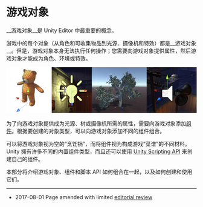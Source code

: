 # 游戏对象

__游戏对象__是 Unity Editor 中最重要的概念。

游戏中的每个对象（从角色和可收集物品到光源、摄像机和特效）都是__游戏对象__。但是，游戏对象本身无法执行任何操作；您需要向游戏对象提供属性，然后游戏对象才能成为角色、环境或特效。


![四种不同类型的游戏对象：动画角色、光源、树和音频源](../uploads/Main/GameObjectsExamples.jpg)

为了向游戏对象提供成为光源、树或摄像机所需的属性，需要向游戏对象添加[组件](Components.html)。根据要创建的对象类型，可以向游戏对象添加不同的组件组合。

可以将游戏对象视为空的“烹饪锅”，而将组件视为构成游戏“菜谱”的不同材料。Unity 拥有许多不同的内置组件类型，而且还可以使用 [Unity Scripting API](CreatingComponents.html) 来创建自己的组件。

本部分将介绍游戏对象、组件和脚本 API 如何组合在一起，以及如何创建和使用它们。

---

* <span class="page-edit">2017-08-01  Page amended with limited [editorial review](DocumentationEditorialReview.html)
</span>
